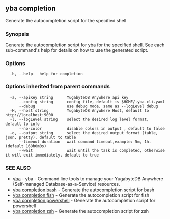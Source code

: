## yba completion

Generate the autocompletion script for the specified shell

### Synopsis

Generate the autocompletion script for yba for the specified shell.
See each sub-command's help for details on how to use the generated script.


### Options

```
  -h, --help   help for completion
```

### Options inherited from parent commands

```
  -a, --apiKey string      YugabyteDB Anywhere api key
      --config string      config file, default is $HOME/.yba-cli.yaml
      --debug              use debug mode, same as --logLevel debug
  -H, --host string        YugabyteDB Anywhere Host, default to http://localhost:9000
  -l, --logLevel string    select the desired log level format, default to info
      --no-color           disable colors in output , default to false
  -o, --output string      select the desired output format (table, json, pretty), default to table
      --timeout duration   wait command timeout,example: 5m, 1h. (default 168h0m0s)
      --wait               wait until the task is completed, otherwise it will exit immediately, default to true
```

### SEE ALSO

* [yba](yba.md)	 - yba - Command line tools to manage your YugabyteDB Anywhere (Self-managed Database-as-a-Service) resources.
* [yba completion bash](yba_completion_bash.md)	 - Generate the autocompletion script for bash
* [yba completion fish](yba_completion_fish.md)	 - Generate the autocompletion script for fish
* [yba completion powershell](yba_completion_powershell.md)	 - Generate the autocompletion script for powershell
* [yba completion zsh](yba_completion_zsh.md)	 - Generate the autocompletion script for zsh

